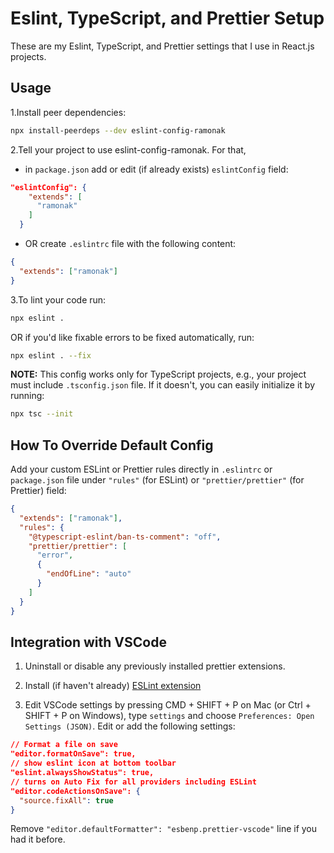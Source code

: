 # Eslint, TypeScript, and Prettier Setup

These are my Eslint, TypeScript, and Prettier settings that I use in React.js projects.

## Usage

1.Install peer dependencies:

```bash
npx install-peerdeps --dev eslint-config-ramonak
```

2.Tell your project to use eslint-config-ramonak. For that,

- in `package.json` add or edit (if already exists) `eslintConfig` field:

```json
"eslintConfig": {
    "extends": [
      "ramonak"
    ]
  }
```

- OR create `.eslintrc` file with the following content:

```json
{
  "extends": ["ramonak"]
}
```

3.To lint your code run:

```bash
npx eslint .
```

OR if you'd like fixable errors to be fixed automatically, run:

```bash
npx eslint . --fix
```

**NOTE:** This config works only for TypeScript projects, e.g., your project must include `.tsconfig.json` file. If it doesn't, you can easily initialize it by running:

```bash
npx tsc --init
```

## How To Override Default Config

Add your custom ESLint or Prettier rules directly in `.eslintrc` or `package.json` file under `"rules"` (for ESLint) or `"prettier/prettier"` (for Prettier) field:

```json
{
  "extends": ["ramonak"],
  "rules": {
    "@typescript-eslint/ban-ts-comment": "off",
    "prettier/prettier": [
      "error",
      {
        "endOfLine": "auto"
      }
    ]
  }
}
```

## Integration with VSCode

1. Uninstall or disable any previously installed prettier extensions.

2. Install (if haven't already) [ESLint extension](https://marketplace.visualstudio.com/items?itemName=dbaeumer.vscode-eslint)

3. Edit VSCode settings by pressing CMD + SHIFT + P on Mac (or Ctrl + SHIFT + P on Windows), type `settings` and choose `Preferences: Open Settings (JSON)`. Edit or add the following settings:

```json
// Format a file on save
"editor.formatOnSave": true,
// show eslint icon at bottom toolbar
"eslint.alwaysShowStatus": true,
// turns on Auto Fix for all providers including ESLint
"editor.codeActionsOnSave": {
  "source.fixAll": true
}
```

Remove `"editor.defaultFormatter": "esbenp.prettier-vscode"` line if you had it before.
